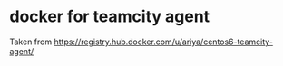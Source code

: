 # docker for teamcity agent

Taken from https://registry.hub.docker.com/u/ariya/centos6-teamcity-agent/
